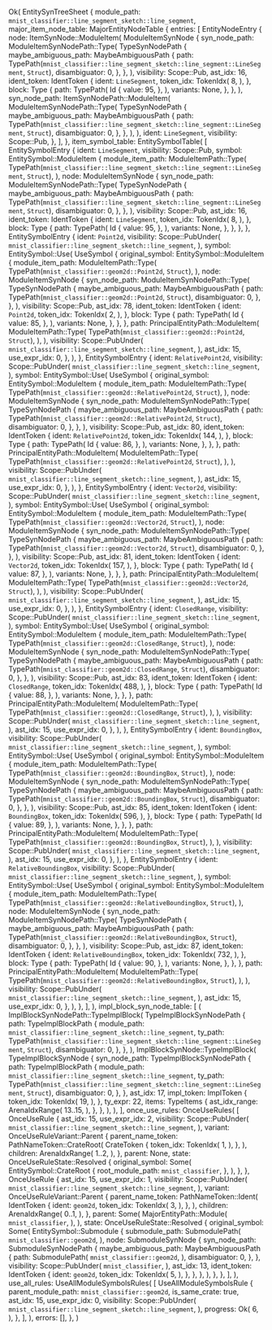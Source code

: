 Ok(
    EntitySynTreeSheet {
        module_path: `mnist_classifier::line_segment_sketch::line_segment`,
        major_item_node_table: MajorEntityNodeTable {
            entries: [
                EntityNodeEntry {
                    node: ItemSynNode::ModuleItem(
                        ModuleItemSynNode {
                            syn_node_path: ModuleItemSynNodePath::Type(
                                TypeSynNodePath {
                                    maybe_ambiguous_path: MaybeAmbiguousPath {
                                        path: TypePath(`mnist_classifier::line_segment_sketch::line_segment::LineSegment`, `Struct`),
                                        disambiguator: 0,
                                    },
                                },
                            ),
                            visibility: Scope::Pub,
                            ast_idx: 16,
                            ident_token: IdentToken {
                                ident: `LineSegment`,
                                token_idx: TokenIdx(
                                    8,
                                ),
                            },
                            block: Type {
                                path: TypePath(
                                    Id {
                                        value: 95,
                                    },
                                ),
                                variants: None,
                            },
                        },
                    ),
                    syn_node_path: ItemSynNodePath::ModuleItem(
                        ModuleItemSynNodePath::Type(
                            TypeSynNodePath {
                                maybe_ambiguous_path: MaybeAmbiguousPath {
                                    path: TypePath(`mnist_classifier::line_segment_sketch::line_segment::LineSegment`, `Struct`),
                                    disambiguator: 0,
                                },
                            },
                        ),
                    ),
                    ident: `LineSegment`,
                    visibility: Scope::Pub,
                },
            ],
        },
        item_symbol_table: EntitySymbolTable(
            [
                EntitySymbolEntry {
                    ident: `LineSegment`,
                    visibility: Scope::Pub,
                    symbol: EntitySymbol::ModuleItem {
                        module_item_path: ModuleItemPath::Type(
                            TypePath(`mnist_classifier::line_segment_sketch::line_segment::LineSegment`, `Struct`),
                        ),
                        node: ModuleItemSynNode {
                            syn_node_path: ModuleItemSynNodePath::Type(
                                TypeSynNodePath {
                                    maybe_ambiguous_path: MaybeAmbiguousPath {
                                        path: TypePath(`mnist_classifier::line_segment_sketch::line_segment::LineSegment`, `Struct`),
                                        disambiguator: 0,
                                    },
                                },
                            ),
                            visibility: Scope::Pub,
                            ast_idx: 16,
                            ident_token: IdentToken {
                                ident: `LineSegment`,
                                token_idx: TokenIdx(
                                    8,
                                ),
                            },
                            block: Type {
                                path: TypePath(
                                    Id {
                                        value: 95,
                                    },
                                ),
                                variants: None,
                            },
                        },
                    },
                },
                EntitySymbolEntry {
                    ident: `Point2d`,
                    visibility: Scope::PubUnder(
                        `mnist_classifier::line_segment_sketch::line_segment`,
                    ),
                    symbol: EntitySymbol::Use(
                        UseSymbol {
                            original_symbol: EntitySymbol::ModuleItem {
                                module_item_path: ModuleItemPath::Type(
                                    TypePath(`mnist_classifier::geom2d::Point2d`, `Struct`),
                                ),
                                node: ModuleItemSynNode {
                                    syn_node_path: ModuleItemSynNodePath::Type(
                                        TypeSynNodePath {
                                            maybe_ambiguous_path: MaybeAmbiguousPath {
                                                path: TypePath(`mnist_classifier::geom2d::Point2d`, `Struct`),
                                                disambiguator: 0,
                                            },
                                        },
                                    ),
                                    visibility: Scope::Pub,
                                    ast_idx: 78,
                                    ident_token: IdentToken {
                                        ident: `Point2d`,
                                        token_idx: TokenIdx(
                                            2,
                                        ),
                                    },
                                    block: Type {
                                        path: TypePath(
                                            Id {
                                                value: 85,
                                            },
                                        ),
                                        variants: None,
                                    },
                                },
                            },
                            path: PrincipalEntityPath::ModuleItem(
                                ModuleItemPath::Type(
                                    TypePath(`mnist_classifier::geom2d::Point2d`, `Struct`),
                                ),
                            ),
                            visibility: Scope::PubUnder(
                                `mnist_classifier::line_segment_sketch::line_segment`,
                            ),
                            ast_idx: 15,
                            use_expr_idx: 0,
                        },
                    ),
                },
                EntitySymbolEntry {
                    ident: `RelativePoint2d`,
                    visibility: Scope::PubUnder(
                        `mnist_classifier::line_segment_sketch::line_segment`,
                    ),
                    symbol: EntitySymbol::Use(
                        UseSymbol {
                            original_symbol: EntitySymbol::ModuleItem {
                                module_item_path: ModuleItemPath::Type(
                                    TypePath(`mnist_classifier::geom2d::RelativePoint2d`, `Struct`),
                                ),
                                node: ModuleItemSynNode {
                                    syn_node_path: ModuleItemSynNodePath::Type(
                                        TypeSynNodePath {
                                            maybe_ambiguous_path: MaybeAmbiguousPath {
                                                path: TypePath(`mnist_classifier::geom2d::RelativePoint2d`, `Struct`),
                                                disambiguator: 0,
                                            },
                                        },
                                    ),
                                    visibility: Scope::Pub,
                                    ast_idx: 80,
                                    ident_token: IdentToken {
                                        ident: `RelativePoint2d`,
                                        token_idx: TokenIdx(
                                            144,
                                        ),
                                    },
                                    block: Type {
                                        path: TypePath(
                                            Id {
                                                value: 86,
                                            },
                                        ),
                                        variants: None,
                                    },
                                },
                            },
                            path: PrincipalEntityPath::ModuleItem(
                                ModuleItemPath::Type(
                                    TypePath(`mnist_classifier::geom2d::RelativePoint2d`, `Struct`),
                                ),
                            ),
                            visibility: Scope::PubUnder(
                                `mnist_classifier::line_segment_sketch::line_segment`,
                            ),
                            ast_idx: 15,
                            use_expr_idx: 0,
                        },
                    ),
                },
                EntitySymbolEntry {
                    ident: `Vector2d`,
                    visibility: Scope::PubUnder(
                        `mnist_classifier::line_segment_sketch::line_segment`,
                    ),
                    symbol: EntitySymbol::Use(
                        UseSymbol {
                            original_symbol: EntitySymbol::ModuleItem {
                                module_item_path: ModuleItemPath::Type(
                                    TypePath(`mnist_classifier::geom2d::Vector2d`, `Struct`),
                                ),
                                node: ModuleItemSynNode {
                                    syn_node_path: ModuleItemSynNodePath::Type(
                                        TypeSynNodePath {
                                            maybe_ambiguous_path: MaybeAmbiguousPath {
                                                path: TypePath(`mnist_classifier::geom2d::Vector2d`, `Struct`),
                                                disambiguator: 0,
                                            },
                                        },
                                    ),
                                    visibility: Scope::Pub,
                                    ast_idx: 81,
                                    ident_token: IdentToken {
                                        ident: `Vector2d`,
                                        token_idx: TokenIdx(
                                            157,
                                        ),
                                    },
                                    block: Type {
                                        path: TypePath(
                                            Id {
                                                value: 87,
                                            },
                                        ),
                                        variants: None,
                                    },
                                },
                            },
                            path: PrincipalEntityPath::ModuleItem(
                                ModuleItemPath::Type(
                                    TypePath(`mnist_classifier::geom2d::Vector2d`, `Struct`),
                                ),
                            ),
                            visibility: Scope::PubUnder(
                                `mnist_classifier::line_segment_sketch::line_segment`,
                            ),
                            ast_idx: 15,
                            use_expr_idx: 0,
                        },
                    ),
                },
                EntitySymbolEntry {
                    ident: `ClosedRange`,
                    visibility: Scope::PubUnder(
                        `mnist_classifier::line_segment_sketch::line_segment`,
                    ),
                    symbol: EntitySymbol::Use(
                        UseSymbol {
                            original_symbol: EntitySymbol::ModuleItem {
                                module_item_path: ModuleItemPath::Type(
                                    TypePath(`mnist_classifier::geom2d::ClosedRange`, `Struct`),
                                ),
                                node: ModuleItemSynNode {
                                    syn_node_path: ModuleItemSynNodePath::Type(
                                        TypeSynNodePath {
                                            maybe_ambiguous_path: MaybeAmbiguousPath {
                                                path: TypePath(`mnist_classifier::geom2d::ClosedRange`, `Struct`),
                                                disambiguator: 0,
                                            },
                                        },
                                    ),
                                    visibility: Scope::Pub,
                                    ast_idx: 83,
                                    ident_token: IdentToken {
                                        ident: `ClosedRange`,
                                        token_idx: TokenIdx(
                                            488,
                                        ),
                                    },
                                    block: Type {
                                        path: TypePath(
                                            Id {
                                                value: 88,
                                            },
                                        ),
                                        variants: None,
                                    },
                                },
                            },
                            path: PrincipalEntityPath::ModuleItem(
                                ModuleItemPath::Type(
                                    TypePath(`mnist_classifier::geom2d::ClosedRange`, `Struct`),
                                ),
                            ),
                            visibility: Scope::PubUnder(
                                `mnist_classifier::line_segment_sketch::line_segment`,
                            ),
                            ast_idx: 15,
                            use_expr_idx: 0,
                        },
                    ),
                },
                EntitySymbolEntry {
                    ident: `BoundingBox`,
                    visibility: Scope::PubUnder(
                        `mnist_classifier::line_segment_sketch::line_segment`,
                    ),
                    symbol: EntitySymbol::Use(
                        UseSymbol {
                            original_symbol: EntitySymbol::ModuleItem {
                                module_item_path: ModuleItemPath::Type(
                                    TypePath(`mnist_classifier::geom2d::BoundingBox`, `Struct`),
                                ),
                                node: ModuleItemSynNode {
                                    syn_node_path: ModuleItemSynNodePath::Type(
                                        TypeSynNodePath {
                                            maybe_ambiguous_path: MaybeAmbiguousPath {
                                                path: TypePath(`mnist_classifier::geom2d::BoundingBox`, `Struct`),
                                                disambiguator: 0,
                                            },
                                        },
                                    ),
                                    visibility: Scope::Pub,
                                    ast_idx: 85,
                                    ident_token: IdentToken {
                                        ident: `BoundingBox`,
                                        token_idx: TokenIdx(
                                            596,
                                        ),
                                    },
                                    block: Type {
                                        path: TypePath(
                                            Id {
                                                value: 89,
                                            },
                                        ),
                                        variants: None,
                                    },
                                },
                            },
                            path: PrincipalEntityPath::ModuleItem(
                                ModuleItemPath::Type(
                                    TypePath(`mnist_classifier::geom2d::BoundingBox`, `Struct`),
                                ),
                            ),
                            visibility: Scope::PubUnder(
                                `mnist_classifier::line_segment_sketch::line_segment`,
                            ),
                            ast_idx: 15,
                            use_expr_idx: 0,
                        },
                    ),
                },
                EntitySymbolEntry {
                    ident: `RelativeBoundingBox`,
                    visibility: Scope::PubUnder(
                        `mnist_classifier::line_segment_sketch::line_segment`,
                    ),
                    symbol: EntitySymbol::Use(
                        UseSymbol {
                            original_symbol: EntitySymbol::ModuleItem {
                                module_item_path: ModuleItemPath::Type(
                                    TypePath(`mnist_classifier::geom2d::RelativeBoundingBox`, `Struct`),
                                ),
                                node: ModuleItemSynNode {
                                    syn_node_path: ModuleItemSynNodePath::Type(
                                        TypeSynNodePath {
                                            maybe_ambiguous_path: MaybeAmbiguousPath {
                                                path: TypePath(`mnist_classifier::geom2d::RelativeBoundingBox`, `Struct`),
                                                disambiguator: 0,
                                            },
                                        },
                                    ),
                                    visibility: Scope::Pub,
                                    ast_idx: 87,
                                    ident_token: IdentToken {
                                        ident: `RelativeBoundingBox`,
                                        token_idx: TokenIdx(
                                            732,
                                        ),
                                    },
                                    block: Type {
                                        path: TypePath(
                                            Id {
                                                value: 90,
                                            },
                                        ),
                                        variants: None,
                                    },
                                },
                            },
                            path: PrincipalEntityPath::ModuleItem(
                                ModuleItemPath::Type(
                                    TypePath(`mnist_classifier::geom2d::RelativeBoundingBox`, `Struct`),
                                ),
                            ),
                            visibility: Scope::PubUnder(
                                `mnist_classifier::line_segment_sketch::line_segment`,
                            ),
                            ast_idx: 15,
                            use_expr_idx: 0,
                        },
                    ),
                },
            ],
        ),
        impl_block_syn_node_table: [
            (
                ImplBlockSynNodePath::TypeImplBlock(
                    TypeImplBlockSynNodePath {
                        path: TypeImplBlockPath {
                            module_path: `mnist_classifier::line_segment_sketch::line_segment`,
                            ty_path: TypePath(`mnist_classifier::line_segment_sketch::line_segment::LineSegment`, `Struct`),
                            disambiguator: 0,
                        },
                    },
                ),
                ImplBlockSynNode::TypeImplBlock(
                    TypeImplBlockSynNode {
                        syn_node_path: TypeImplBlockSynNodePath {
                            path: TypeImplBlockPath {
                                module_path: `mnist_classifier::line_segment_sketch::line_segment`,
                                ty_path: TypePath(`mnist_classifier::line_segment_sketch::line_segment::LineSegment`, `Struct`),
                                disambiguator: 0,
                            },
                        },
                        ast_idx: 17,
                        impl_token: ImplToken {
                            token_idx: TokenIdx(
                                19,
                            ),
                        },
                        ty_expr: 22,
                        items: TypeItems {
                            ast_idx_range: ArenaIdxRange(
                                13..15,
                            ),
                        },
                    },
                ),
            ),
        ],
        once_use_rules: OnceUseRules(
            [
                OnceUseRule {
                    ast_idx: 15,
                    use_expr_idx: 2,
                    visibility: Scope::PubUnder(
                        `mnist_classifier::line_segment_sketch::line_segment`,
                    ),
                    variant: OnceUseRuleVariant::Parent {
                        parent_name_token: PathNameToken::CrateRoot(
                            CrateToken {
                                token_idx: TokenIdx(
                                    1,
                                ),
                            },
                        ),
                        children: ArenaIdxRange(
                            1..2,
                        ),
                    },
                    parent: None,
                    state: OnceUseRuleState::Resolved {
                        original_symbol: Some(
                            EntitySymbol::CrateRoot {
                                root_module_path: `mnist_classifier`,
                            },
                        ),
                    },
                },
                OnceUseRule {
                    ast_idx: 15,
                    use_expr_idx: 1,
                    visibility: Scope::PubUnder(
                        `mnist_classifier::line_segment_sketch::line_segment`,
                    ),
                    variant: OnceUseRuleVariant::Parent {
                        parent_name_token: PathNameToken::Ident(
                            IdentToken {
                                ident: `geom2d`,
                                token_idx: TokenIdx(
                                    3,
                                ),
                            },
                        ),
                        children: ArenaIdxRange(
                            0..1,
                        ),
                    },
                    parent: Some(
                        MajorEntityPath::Module(
                            `mnist_classifier`,
                        ),
                    ),
                    state: OnceUseRuleState::Resolved {
                        original_symbol: Some(
                            EntitySymbol::Submodule {
                                submodule_path: SubmodulePath(
                                    `mnist_classifier::geom2d`,
                                ),
                                node: SubmoduleSynNode {
                                    syn_node_path: SubmoduleSynNodePath {
                                        maybe_ambiguous_path: MaybeAmbiguousPath {
                                            path: SubmodulePath(
                                                `mnist_classifier::geom2d`,
                                            ),
                                            disambiguator: 0,
                                        },
                                    },
                                    visibility: Scope::PubUnder(
                                        `mnist_classifier`,
                                    ),
                                    ast_idx: 13,
                                    ident_token: IdentToken {
                                        ident: `geom2d`,
                                        token_idx: TokenIdx(
                                            5,
                                        ),
                                    },
                                },
                            },
                        ),
                    },
                },
            ],
        ),
        use_all_rules: UseAllModuleSymbolsRules(
            [
                UseAllModuleSymbolsRule {
                    parent_module_path: `mnist_classifier::geom2d`,
                    is_same_crate: true,
                    ast_idx: 15,
                    use_expr_idx: 0,
                    visibility: Scope::PubUnder(
                        `mnist_classifier::line_segment_sketch::line_segment`,
                    ),
                    progress: Ok(
                        6,
                    ),
                },
            ],
        ),
        errors: [],
    },
)